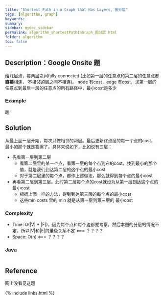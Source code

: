 ```yaml
---
title: "Shortest Path in a Graph that Has Layers, 图分层"
tags: [algorithm, graph]
keywords:
summary:
sidebar: mydoc_sidebar
permalink: algorithm_shortestPathInGraph_图分层.html
folder: algorithm
toc: false
---
```


## Description：Google Onsite 题
给几层点，每两层之间fully connected (比如第一层的任意点和第二层的任意点都**直接**相连， 不相邻的层之间不相连)。
node 有cost，edge 有cost，求第一层的任意点到最后一层的任意点的所有路径中，最小cost是多少

### Example
略

## Solution
从最上面一层开始，每次只做相邻的两层。最后更新终点层的每一个点的cost，最小的那个就是答案了。具体来说如下，比如说有三层：
* 先看第一层到第二层
  * 看第二层里的某一个点，看第一层的每个点到它的cost，找到最小的那个值，就是我们到达第二层的这个点的最小cost
  * 对于第二层里的每个点，都作上述做法，那么就得到每个点的最小cost
* 再看第二层到第三层。此时第二层每个点的cost就设为从第一层到达这个点的最小cost
  * 根据上面一样的方法，得到到达第三层的每个点的最小cost
  * 这些min costs 里的 min 就是从第一层到第三层的 最小cost

### Complexity
* Time: O(|V| + |E|)，因为每个点和每个边都要考察。然后本图的分层的情况不定，所以|V|和|E|的量级关系不定 <=== ？？？？
* Space: O(n) <=== ？？？？

### Java
```java

```

## Reference
网上没看见这题

{% include links.html %}

